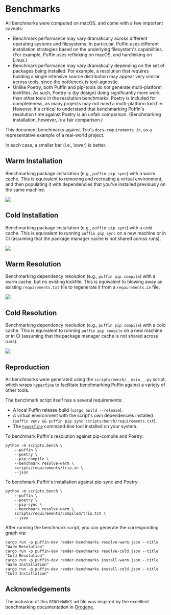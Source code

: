 # Benchmarks

All benchmarks were computed on macOS, and come with a few important caveats:

- Benchmark performance may vary dramatically across different operating systems and filesystems.
  In particular, Puffin uses different installation strategies based on the underlying filesystem's
  capabilities. (For example, Puffin uses reflinking on macOS, and hardlinking on Linux.)
- Benchmark performance may vary dramatically depending on the set of packages being installed.
  For example, a resolution that requires building a single intensive source distribution may appear
  very similar across tools, since the bottleneck is tool-agnostic.
- Unlike Poetry, both Puffin and pip-tools do _not_ generate multi-platform lockfiles. As such,
  Poetry is (by design) doing significantly more work than other tools in the resolution benchmarks.
  Poetry is included for completeness, as many projects may not _need_ a multi-platform lockfile.
  However, it's critical to understand that benchmarking Puffin's resolution time against Poetry is
  an unfair comparison. (Benchmarking installation, however, _is_ a fair comparison.)

This document benchmarks against Trio's `docs-requirements.in`, as a representative example of a
real-world project.

In each case, a smaller bar (i.e., lower) is better.

## Warm Installation

Benchmarking package installation (e.g., `puffin pip sync`) with a warm cache. This is equivalent
to removing and recreating a virtual environment, and then populating it with dependencies that
you've installed previously on the same machine.

![](https://github.com/astral-sh/ruff/assets/1309177/6ceea7aa-4813-4ea8-8c95-b8013d702cf4)

## Cold Installation

Benchmarking package installation (e.g., `puffin pip sync`) with a cold cache. This is equivalent
to running `puffin pip sync` on a new machine or in CI (assuming that the package manager cache is
not shared across runs).

![](https://github.com/astral-sh/ruff/assets/1309177/c960d6fd-ec34-467e-9aa2-d4e6713abed0)

## Warm Resolution

Benchmarking dependency resolution (e.g., `puffin pip compile`) with a warm cache, but no existing
lockfile. This is equivalent to blowing away an existing `requirements.txt` file to regenerate it
from a `requirements.in` file.

![](https://github.com/astral-sh/ruff/assets/1309177/aab99181-e54e-4bdb-9ce6-15b018ef8466)

## Cold Resolution

Benchmarking dependency resolution (e.g., `puffin pip compile`) with a cold cache. This is
equivalent to running `puffin pip compile` on a new machine or in CI (assuming that the package
manager cache is not shared across runs).

![](https://github.com/astral-sh/ruff/assets/1309177/a6075ebc-bb8f-46db-a3b4-14ee5f713565)

## Reproduction

All benchmarks were generated using the `scripts/bench/__main__.py` script, which wraps
[`hyperfine`](https://github.com/sharkdp/hyperfine) to facilitate benchmarking Puffin
against a variety of other tools.

The benchmark script itself has a several requirements:

- A local Puffin release build (`cargo build --release`).
- A virtual environment with the script's own dependencies installed (`puffin venv && puffin pip sync scripts/bench/requirements.txt`).
- The [`hyperfine`](https://github.com/sharkdp/hyperfine) command-line tool installed on your system.

To benchmark Puffin's resolution against pip-compile and Poetry:

```shell
python -m scripts.bench \
    --puffin \
    --poetry \
    --pip-compile \
    --benchmark resolve-warm \
    scripts/requirements/trio.in \
    --json
```

To benchmark Puffin's installation against pip-sync and Poetry:

```shell
python -m scripts.bench \
    --puffin \
    --poetry \
    --pip-sync \
    --benchmark resolve-warm \
    scripts/requirements/compiled/trio.txt \
    --json
```

After running the benchmark script, you can generate the corresponding graph via:

```shell
cargo run -p puffin-dev render-benchmarks resolve-warm.json --title "Warm Resolution"
cargo run -p puffin-dev render-benchmarks resolve-cold.json --title "Cold Resolution"
cargo run -p puffin-dev render-benchmarks install-warm.json --title "Warm Installation"
cargo run -p puffin-dev render-benchmarks install-cold.json --title "Cold Installation"
```

## Acknowledgements

The inclusion of this `BENCHMARKS.md` file was inspired by the excellent benchmarking documentation
in [Orogene](https://github.com/orogene/orogene/blob/472e481b4fc6e97c2b57e69240bf8fe995dfab83/BENCHMARKS.md).
